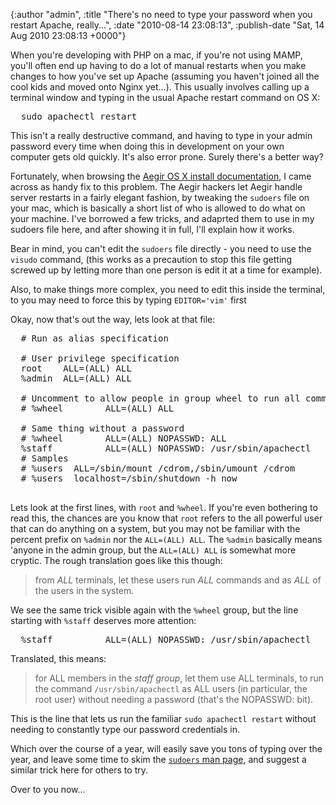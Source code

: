 

{:author "admin", :title "There's no need to type your password when you restart Apache, really...", :date "2010-08-14 23:08:13", :publish-date "Sat, 14 Aug 2010 23:08:13 +0000"}



<!-- content below -->

When you're developing with PHP on a mac, if you're not using MAMP, you'll often end up having to do a lot of manual restarts when you make changes to how you've set up Apache (assuming you haven't joined all the cool kids and moved onto Nginx yet...). This usually involves calling up a terminal window and typing in the usual Apache restart command on OS X:

<pre lang='bash'>
  sudo apachectl restart
</pre>

This isn't a really destructive command, and having to type in your admin password every time when doing this in development on your own computer gets old quickly. It's also error prone. Surely there's a better way?

Fortunately, when browsing the [Aegir OS X install documentation][1], I came across as handy fix to this problem. The Aegir hackers let Aegir handle server restarts in a fairly elegant fashion, by tweaking the `sudoers` file on your mac, which is basically a short list of who is allowed to do what on your machine. I've borrowed a few tricks, and adaprted them to use in my sudoers file here, and after showing it in full, I'll explain how it works.

Bear in mind, you can't edit the `sudoers` file directly - you need to use the `visudo` command, (this works as a precaution to stop this file getting screwed up by letting more than one person is edit it at a time for example). 

Also, to make things more complex, you need to edit this inside the terminal, to you may need to force this by typing `EDITOR='vim'` first

Okay, now that's out the way, lets look at that file:

<pre lang='ssh' line='1'>
  # Run as alias specification

  # User privilege specification
  root    ALL=(ALL) ALL
  %admin  ALL=(ALL) ALL

  # Uncomment to allow people in group wheel to run all commands
  # %wheel        ALL=(ALL) ALL

  # Same thing without a password
  # %wheel        ALL=(ALL) NOPASSWD: ALL
  %staff          ALL=(ALL) NOPASSWD: /usr/sbin/apachectl
  # Samples
  # %users  ALL=/sbin/mount /cdrom,/sbin/umount /cdrom
  # %users  localhost=/sbin/shutdown -h now
  
</pre>

Lets look at the first lines, with `root` and `%wheel`. If you're even bothering to read this, the chances are you know that `root` refers to the all powerful user that can do anything on a system, but you may not be familiar with the percent prefix on `%admin` nor the `ALL=(ALL) ALL`. The `%admin` basically means 'anyone in the admin group, but the `ALL=(ALL) ALL` is somewhat more cryptic. The rough translation goes like this though: 

> from _ALL_ terminals, let these users run _ALL_ commands and as _ALL_ of the users in the system. 

We see the same trick visible again with the `%wheel` group, but the line starting with `%staff` deserves more attention:

<pre lang='ssh'>
  %staff          ALL=(ALL) NOPASSWD: /usr/sbin/apachectl
</pre>

Translated, this means:

> for ALL members in the _staff group_, let them use ALL terminals, to run the command `/usr/sbin/apachectl` as ALL users (in particular, the root user) without needing a password (that's the NOPASSWD: bit).

This is the line that lets us run the familiar `sudo apachectl restart` without needing to constantly type our password credentials in. 

Which over the course of a year, will easily save you tons of typing over the year, and leave some time to skim the [`sudoers` man page][2], and suggest a similar trick here for others to try.

Over to you now...


[1]: http://geoffhankerson.com/node/109
[2]: http://www.gratisoft.us/sudo/sudoers.man.html


